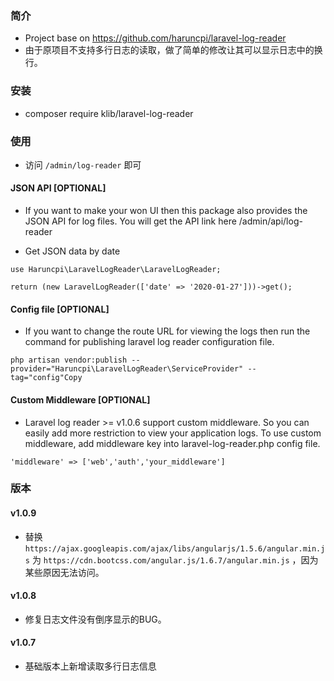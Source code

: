 ### 简介
* Project base on https://github.com/haruncpi/laravel-log-reader
* 由于原项目不支持多行日志的读取，做了简单的修改让其可以显示日志中的换行。

### 安装
* composer require klib/laravel-log-reader

### 使用
* 访问 `/admin/log-reader` 即可

#### JSON API [OPTIONAL]

* If you want to make your won UI then this package also provides the JSON API for log files. You will get the API link here /admin/api/log-reader

* Get JSON data by date
```
use Haruncpi\LaravelLogReader\LaravelLogReader;

return (new LaravelLogReader(['date' => '2020-01-27']))->get();

```

#### Config file [OPTIONAL]

* If you want to change the route URL for viewing the logs then run the command for publishing laravel log reader configuration file.
```
php artisan vendor:publish --provider="Haruncpi\LaravelLogReader\ServiceProvider" --tag="config"Copy
```

#### Custom Middleware [OPTIONAL]

* Laravel log reader >= v1.0.6 support custom middleware. So you can easily add more restriction to view your application logs. To use custom middleware, add middleware key into laravel-log-reader.php config file.
```
'middleware' => ['web','auth','your_middleware']
```
### 版本

#### v1.0.9
* 替换 `https://ajax.googleapis.com/ajax/libs/angularjs/1.5.6/angular.min.js` 为 `https://cdn.bootcss.com/angular.js/1.6.7/angular.min.js` ，因为某些原因无法访问。

#### v1.0.8
* 修复日志文件没有倒序显示的BUG。

#### v1.0.7
* 基础版本上新增读取多行日志信息
